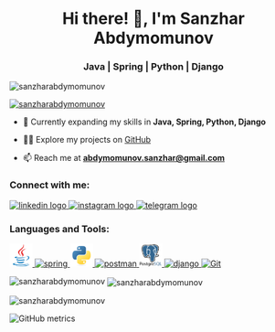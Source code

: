 <h1 align="center">Hi there! 👋, I'm Sanzhar Abdymomunov</h1>
<h3 align="center"> Java | Spring | Python | Django </h3>

<p align="left"> <img src="https://komarev.com/ghpvc/?username=SanzharProfProga&label=Profile%20views&color=0e75b6&style=flat" alt="sanzharabdymomunov" /> </p>

<p align="left"> <a href="[https://github.com/ryo-ma/github-profile-trophy](https://github.com/SanzharProfProga/)"><img src="https://github-profile-trophy.vercel.app/?username=SanzharProfProga" alt="sanzharabdymomunov" /></a> </p>

- 🌱 Currently expanding my skills in **Java, Spring, Python, Django**

- 👨‍💻 Explore my projects on [GitHub](https://github.com/SanzharProfProga)

- 📫 Reach me at **abdymomunov.sanzhar@gmail.com**

<h3 align="left">Connect with me:</h3>
<p align="left">
<a href="https://linkedin.com/in/sanzhar-abdymomunov-440109282" target="blank">
  <img src="https://raw.githubusercontent.com/maurodesouza/profile-readme-generator/master/src/assets/icons/social/linkedin/default.svg" width="40" height="40" alt="linkedin logo"  />
</a>
<a href="https://instagram.com/sak.ke_vasilov" target="blank">
 <img src="https://raw.githubusercontent.com/maurodesouza/profile-readme-generator/master/src/assets/icons/social/instagram/default.svg" width="40" height="40" alt="instagram logo"  />
</a>
<a href="https://t.me/Sekkevas" target="blank">
  <img src="https://raw.githubusercontent.com/maurodesouza/profile-readme-generator/master/src/assets/icons/social/telegram/default.svg" width="40" height="40" alt="telegram logo"  />
</a>
</p>

<h3 align="left">Languages and Tools:</h3>
<p align="left"> 
<a href="https://www.java.com" target="_blank" rel="noreferrer"> <img src="https://raw.githubusercontent.com/devicons/devicon/master/icons/java/java-original.svg" alt="java" width="40" height="40"/> </a> 
<a href="https://spring.io/" target="_blank" rel="noreferrer"> <img src="https://www.vectorlogo.zone/logos/springio/springio-icon.svg" alt="spring" width="40" height="40"/> </a>
<a href="https://www.python.org" target="_blank" rel="noreferrer"> <img src="https://raw.githubusercontent.com/devicons/devicon/master/icons/python/python-original.svg" alt="python" width="40" height="40"/> </a>
<a href="https://postman.com" target="_blank" rel="noreferrer"> <img src="https://www.vectorlogo.zone/logos/getpostman/getpostman-icon.svg" alt="postman" width="40" height="40"/> </a> 
<a href="https://www.postgresql.org" target="_blank" rel="noreferrer"> <img src="https://raw.githubusercontent.com/devicons/devicon/master/icons/postgresql/postgresql-original-wordmark.svg" alt="postgresql" width="40" height="40"/> </a> 
<a href="https://www.djangoproject.com/" target="_blank" rel="noreferrer"> <img src="https://cdn.worldvectorlogo.com/logos/django.svg" alt="django" width="40" height="40"/> </a>
<a href="https://www.djangoproject.com/" target="_blank" rel="noreferrer"> <img src="https://profilinator.rishav.dev/skills-assets/git-scm-icon.svg" alt="Git" width="40" height="40"/> </a>
</p>

<p><img align="left" src="https://github-readme-stats.vercel.app/api/top-langs?username=SanzharProfProga&show_icons=true&locale=en&layout=compact" alt="sanzharabdymomunov" /></p>

<p>&nbsp;<img align="center" src="https://github-readme-stats.vercel.app/api?username=SanzharProfProga&show_icons=true&locale=en" alt="sanzharabdymomunov" /></p>

<p><img align="center" src="https://github-readme-streak-stats.herokuapp.com/?user=SanzharProfProga&" alt="sanzharabdymomunov" /></p>

![GitHub metrics](https://metrics.lecoq.io/SanzharProfProga)  
